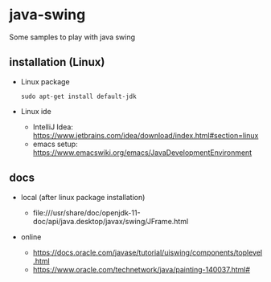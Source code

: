 # java-swing

Some samples to play with java swing

## installation (Linux)

  - Linux package
  
        sudo apt-get install default-jdk

  - Linux ide 
     - IntelliJ Idea: https://www.jetbrains.com/idea/download/index.html#section=linux
     - emacs setup: https://www.emacswiki.org/emacs/JavaDevelopmentEnvironment

## docs

  - local (after linux package installation)
     - file:///usr/share/doc/openjdk-11-doc/api/java.desktop/javax/swing/JFrame.html

  - online
     - https://docs.oracle.com/javase/tutorial/uiswing/components/toplevel.html
     - https://www.oracle.com/technetwork/java/painting-140037.html#
